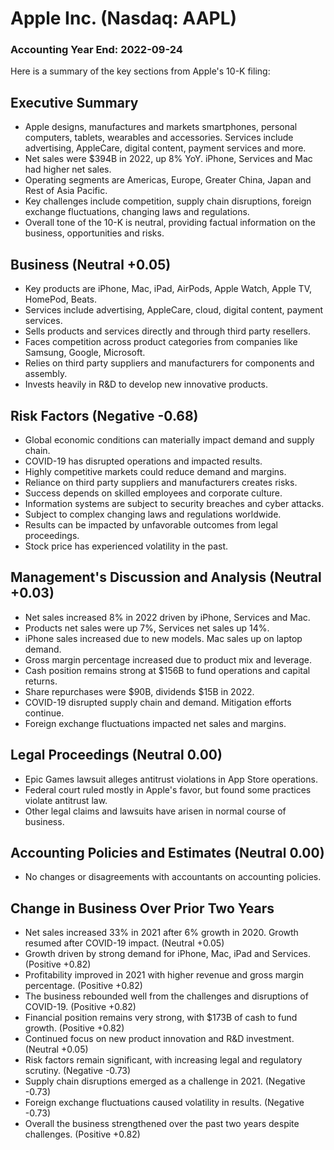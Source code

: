 # Apple Inc. (Nasdaq: AAPL)

### Accounting Year End: 2022-09-24

Here is a summary of the key sections from Apple's 10-K filing:

## Executive Summary

- Apple designs, manufactures and markets smartphones, personal computers, tablets, wearables and accessories. Services include advertising, AppleCare, digital content, payment services and more. 
- Net sales were $394B in 2022, up 8% YoY. iPhone, Services and Mac had higher net sales.
- Operating segments are Americas, Europe, Greater China, Japan and Rest of Asia Pacific. 
- Key challenges include competition, supply chain disruptions, foreign exchange fluctuations, changing laws and regulations.
- Overall tone of the 10-K is neutral, providing factual information on the business, opportunities and risks.

## Business (Neutral +0.05)

- Key products are iPhone, Mac, iPad, AirPods, Apple Watch, Apple TV, HomePod, Beats.
- Services include advertising, AppleCare, cloud, digital content, payment services.
- Sells products and services directly and through third party resellers. 
- Faces competition across product categories from companies like Samsung, Google, Microsoft.
- Relies on third party suppliers and manufacturers for components and assembly.
- Invests heavily in R&D to develop new innovative products.

## Risk Factors (Negative -0.68)

- Global economic conditions can materially impact demand and supply chain.
- COVID-19 has disrupted operations and impacted results.
- Highly competitive markets could reduce demand and margins.
- Reliance on third party suppliers and manufacturers creates risks.
- Success depends on skilled employees and corporate culture. 
- Information systems are subject to security breaches and cyber attacks.
- Subject to complex changing laws and regulations worldwide.
- Results can be impacted by unfavorable outcomes from legal proceedings.
- Stock price has experienced volatility in the past.

## Management's Discussion and Analysis (Neutral +0.03)

- Net sales increased 8% in 2022 driven by iPhone, Services and Mac.
- Products net sales were up 7%, Services net sales up 14%.
- iPhone sales increased due to new models. Mac sales up on laptop demand.
- Gross margin percentage increased due to product mix and leverage.
- Cash position remains strong at $156B to fund operations and capital returns.
- Share repurchases were $90B, dividends $15B in 2022.
- COVID-19 disrupted supply chain and demand. Mitigation efforts continue.
- Foreign exchange fluctuations impacted net sales and margins.

## Legal Proceedings (Neutral 0.00)

- Epic Games lawsuit alleges antitrust violations in App Store operations. 
- Federal court ruled mostly in Apple's favor, but found some practices violate antitrust law.
- Other legal claims and lawsuits have arisen in normal course of business.

## Accounting Policies and Estimates (Neutral 0.00)

- No changes or disagreements with accountants on accounting policies.

## Change in Business Over Prior Two Years

- Net sales increased 33% in 2021 after 6% growth in 2020. Growth resumed after COVID-19 impact. (Neutral +0.05)
- Growth driven by strong demand for iPhone, Mac, iPad and Services. (Positive +0.82) 
- Profitability improved in 2021 with higher revenue and gross margin percentage. (Positive +0.82)
- The business rebounded well from the challenges and disruptions of COVID-19. (Positive +0.82)
- Financial position remains very strong, with $173B of cash to fund growth. (Positive +0.82)
- Continued focus on new product innovation and R&D investment. (Neutral +0.05)
- Risk factors remain significant, with increasing legal and regulatory scrutiny. (Negative -0.73)
- Supply chain disruptions emerged as a challenge in 2021. (Negative -0.73)
- Foreign exchange fluctuations caused volatility in results. (Negative -0.73)
- Overall the business strengthened over the past two years despite challenges. (Positive +0.82)
